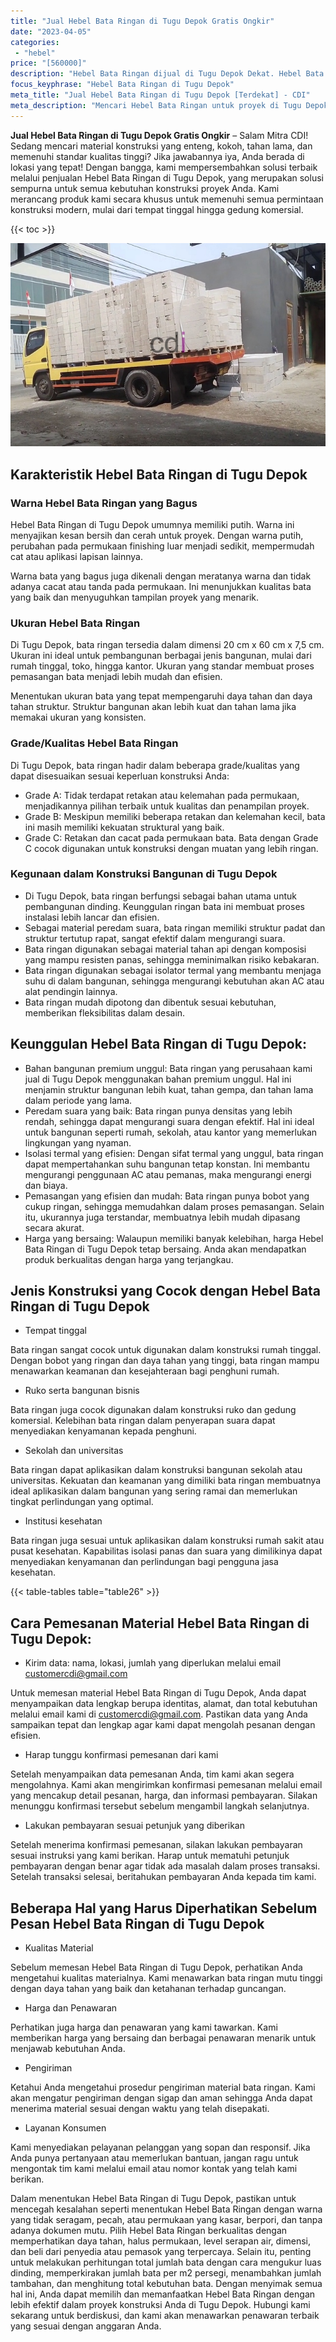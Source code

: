```yaml
---
title: "Jual Hebel Bata Ringan di Tugu Depok Gratis Ongkir"
date: "2023-04-05"
categories:
 - "hebel"
price: "[560000]"
description: "Hebel Bata Ringan dijual di Tugu Depok Dekat. Hebel Bata Ringan ini sering dipakai dalam proyek pembangunan sebagai material dinding yang tahan lama dan berkualitas. Kontak kami untuk mendapatkan informasi lebih lanjut."
focus_keyphrase: "Hebel Bata Ringan di Tugu Depok"
meta_title: "Jual Hebel Bata Ringan di Tugu Depok [Terdekat] - CDI"
meta_description: "Mencari Hebel Bata Ringan untuk proyek di Tugu Depok? Kami menawarkan Hebel Bata Ringan berkualitas untuk bahan bangunan dinding. Segera dapatkan penawaran terbaik."
---
```


**Jual Hebel Bata Ringan di Tugu Depok Gratis Ongkir** – Salam Mitra CDI! Sedang mencari material konstruksi yang enteng, kokoh, tahan lama, dan memenuhi standar kualitas tinggi? Jika jawabannya iya, Anda berada di lokasi yang tepat! Dengan bangga, kami mempersembahkan solusi terbaik melalui penjualan Hebel Bata Ringan di Tugu Depok, yang merupakan solusi sempurna untuk semua kebutuhan konstruksi proyek Anda. Kami merancang produk kami secara khusus untuk memenuhi semua permintaan konstruksi modern, mulai dari tempat tinggal hingga gedung komersial.

{{< toc >}}

![Jual Hebel Bata Ringan di Tugu Depok Gratis Ongkir](/images/hebel/hebel-bataringan-21.jpg)

## Karakteristik Hebel Bata Ringan di Tugu Depok

### Warna Hebel Bata Ringan yang Bagus

Hebel Bata Ringan di Tugu Depok umumnya memiliki putih. Warna ini menyajikan kesan bersih dan cerah untuk proyek. Dengan warna putih, perubahan pada permukaan finishing luar menjadi sedikit, mempermudah cat atau aplikasi lapisan lainnya.

Warna bata yang bagus juga dikenali dengan meratanya warna dan tidak adanya cacat atau tanda pada permukaan. Ini menunjukkan kualitas bata yang baik dan menyuguhkan tampilan proyek yang menarik.

### Ukuran Hebel Bata Ringan

Di Tugu Depok, bata ringan tersedia dalam dimensi 20 cm x 60 cm x 7,5 cm. Ukuran ini ideal untuk pembangunan berbagai jenis bangunan, mulai dari rumah tinggal, toko, hingga kantor. Ukuran yang standar membuat proses pemasangan bata menjadi lebih mudah dan efisien.

Menentukan ukuran bata yang tepat mempengaruhi daya tahan dan daya tahan struktur. Struktur bangunan akan lebih kuat dan tahan lama jika memakai ukuran yang konsisten.

### Grade/Kualitas Hebel Bata Ringan

Di Tugu Depok, bata ringan hadir dalam beberapa grade/kualitas yang dapat disesuaikan sesuai keperluan konstruksi Anda:

*   Grade A: Tidak terdapat retakan atau kelemahan pada permukaan, menjadikannya pilihan terbaik untuk kualitas dan penampilan proyek.
*   Grade B: Meskipun memiliki beberapa retakan dan kelemahan kecil, bata ini masih memiliki kekuatan struktural yang baik.
*   Grade C: Retakan dan cacat pada permukaan bata. Bata dengan Grade C cocok digunakan untuk konstruksi dengan muatan yang lebih ringan.

### Kegunaan dalam Konstruksi Bangunan di Tugu Depok

*   Di Tugu Depok, bata ringan berfungsi sebagai bahan utama untuk pembangunan dinding. Keunggulan ringan bata ini membuat proses instalasi lebih lancar dan efisien.
*   Sebagai material peredam suara, bata ringan memiliki struktur padat dan struktur tertutup rapat, sangat efektif dalam mengurangi suara.
*   Bata ringan digunakan sebagai material tahan api dengan komposisi yang mampu resisten panas, sehingga meminimalkan risiko kebakaran.
*   Bata ringan digunakan sebagai isolator termal yang membantu menjaga suhu di dalam bangunan, sehingga mengurangi kebutuhan akan AC atau alat pendingin lainnya.
*   Bata ringan mudah dipotong dan dibentuk sesuai kebutuhan, memberikan fleksibilitas dalam desain.

## Keunggulan Hebel Bata Ringan di Tugu Depok:

*   Bahan bangunan premium unggul: Bata ringan yang perusahaan kami jual di Tugu Depok menggunakan bahan premium unggul. Hal ini menjamin struktur bangunan lebih kuat, tahan gempa, dan tahan lama dalam periode yang lama.
*   Peredam suara yang baik: Bata ringan punya densitas yang lebih rendah, sehingga dapat mengurangi suara dengan efektif. Hal ini ideal untuk bangunan seperti rumah, sekolah, atau kantor yang memerlukan lingkungan yang nyaman.
*   Isolasi termal yang efisien: Dengan sifat termal yang unggul, bata ringan dapat mempertahankan suhu bangunan tetap konstan. Ini membantu mengurangi penggunaan AC atau pemanas, maka mengurangi energi dan biaya.
*   Pemasangan yang efisien dan mudah: Bata ringan punya bobot yang cukup ringan, sehingga memudahkan dalam proses pemasangan. Selain itu, ukurannya juga terstandar, membuatnya lebih mudah dipasang secara akurat.
*   Harga yang bersaing: Walaupun memiliki banyak kelebihan, harga Hebel Bata Ringan di Tugu Depok tetap bersaing. Anda akan mendapatkan produk berkualitas dengan harga yang terjangkau.

## Jenis Konstruksi yang Cocok dengan Hebel Bata Ringan di Tugu Depok

*   Tempat tinggal

Bata ringan sangat cocok untuk digunakan dalam konstruksi rumah tinggal. Dengan bobot yang ringan dan daya tahan yang tinggi, bata ringan mampu menawarkan keamanan dan kesejahteraan bagi penghuni rumah.
*   Ruko serta bangunan bisnis

Bata ringan juga cocok digunakan dalam konstruksi ruko dan gedung komersial. Kelebihan bata ringan dalam penyerapan suara dapat menyediakan kenyamanan kepada penghuni.
*   Sekolah dan universitas

Bata ringan dapat aplikasikan dalam konstruksi bangunan sekolah atau universitas. Kekuatan dan keamanan yang dimiliki bata ringan membuatnya ideal aplikasikan dalam bangunan yang sering ramai dan memerlukan tingkat perlindungan yang optimal.
*   Institusi kesehatan

Bata ringan juga sesuai untuk aplikasikan dalam konstruksi rumah sakit atau pusat kesehatan. Kapabilitas isolasi panas dan suara yang dimilikinya dapat menyediakan kenyamanan dan perlindungan bagi pengguna jasa kesehatan.

{{< table-tables table="table26" >}}

## Cara Pemesanan Material Hebel Bata Ringan di Tugu Depok:

*   Kirim data: nama, lokasi, jumlah yang diperlukan melalui email customercdi@gmail.com

Untuk memesan material Hebel Bata Ringan di Tugu Depok, Anda dapat menyampaikan data lengkap berupa identitas, alamat, dan total kebutuhan melalui email kami di customercdi@gmail.com. Pastikan data yang Anda sampaikan tepat dan lengkap agar kami dapat mengolah pesanan dengan efisien.
*   Harap tunggu konfirmasi pemesanan dari kami

Setelah menyampaikan data pemesanan Anda, tim kami akan segera mengolahnya. Kami akan mengirimkan konfirmasi pemesanan melalui email yang mencakup detail pesanan, harga, dan informasi pembayaran. Silakan menunggu konfirmasi tersebut sebelum mengambil langkah selanjutnya.
*   Lakukan pembayaran sesuai petunjuk yang diberikan

Setelah menerima konfirmasi pemesanan, silakan lakukan pembayaran sesuai instruksi yang kami berikan. Harap untuk mematuhi petunjuk pembayaran dengan benar agar tidak ada masalah dalam proses transaksi. Setelah transaksi selesai, beritahukan pembayaran Anda kepada tim kami.

## Beberapa Hal yang Harus Diperhatikan Sebelum Pesan Hebel Bata Ringan di Tugu Depok

*   Kualitas Material

Sebelum memesan Hebel Bata Ringan di Tugu Depok, perhatikan Anda mengetahui kualitas materialnya. Kami menawarkan bata ringan mutu tinggi dengan daya tahan yang baik dan ketahanan terhadap guncangan.
*   Harga dan Penawaran

Perhatikan juga harga dan penawaran yang kami tawarkan. Kami memberikan harga yang bersaing dan berbagai penawaran menarik untuk menjawab kebutuhan Anda.
*   Pengiriman

Ketahui Anda mengetahui prosedur pengiriman material bata ringan. Kami akan mengatur pengiriman dengan sigap dan aman sehingga Anda dapat menerima material sesuai dengan waktu yang telah disepakati.
*   Layanan Konsumen

Kami menyediakan pelayanan pelanggan yang sopan dan responsif. Jika Anda punya pertanyaan atau memerlukan bantuan, jangan ragu untuk mengontak tim kami melalui email atau nomor kontak yang telah kami berikan.

Dalam menentukan Hebel Bata Ringan di Tugu Depok, pastikan untuk mencegah kesalahan seperti menentukan Hebel Bata Ringan dengan warna yang tidak seragam, pecah, atau permukaan yang kasar, berpori, dan tanpa adanya dokumen mutu. Pilih Hebel Bata Ringan berkualitas dengan memperhatikan daya tahan, halus permukaan, level serapan air, dimensi, dan beli dari penyedia atau pemasok yang terpercaya. Selain itu, penting untuk melakukan perhitungan total jumlah bata dengan cara mengukur luas dinding, memperkirakan jumlah bata per m2 persegi, menambahkan jumlah tambahan, dan menghitung total kebutuhan bata. Dengan menyimak semua hal ini, Anda dapat memilih dan memanfaatkan Hebel Bata Ringan dengan lebih efektif dalam proyek konstruksi Anda di Tugu Depok. Hubungi kami sekarang untuk berdiskusi, dan kami akan menawarkan penawaran terbaik yang sesuai dengan anggaran Anda.
